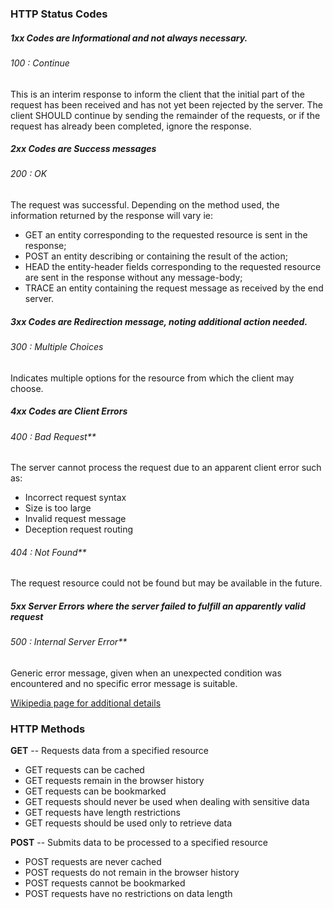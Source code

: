 ### HTTP Status Codes

##### 1xx Codes are Informational and not always necessary.
###### 100 : Continue

This is an interim response to inform the client that the initial part of the request has been received and has not yet been rejected by the server. The client SHOULD continue by sending the remainder of the requests, or if the request has already been completed, ignore the response. 

##### 2xx Codes are Success messages
###### 200 : OK

The request was successful. Depending on the method used, the information returned by the response will vary ie: 
* GET an entity corresponding to the requested resource is sent in the response;
* POST an entity describing or containing the result of the action;
* HEAD the entity-header fields corresponding to the requested resource are sent in the response without any message-body;
* TRACE an entity containing the request message as received by the end server.

##### 3xx Codes are Redirection message, noting additional action needed.
###### 300 : Multiple Choices

Indicates multiple options for the resource from which the client may choose.

##### 4xx Codes are Client Errors
###### 400 : Bad Request**

The server cannot process the request due to an apparent client error such as:
* Incorrect request syntax
* Size is too large
* Invalid request message
* Deception request routing

###### 404 : Not Found**

The request resource could not be found but may be available in the future. 

##### 5xx Server Errors where the server failed to fulfill an apparently valid request
###### 500 : Internal Server Error**

Generic error message, given when an unexpected condition was encountered and no specific error message is suitable.


[Wikipedia page for additional details](https://en.wikipedia.org/wiki/List_of_HTTP_status_codes)

### HTTP Methods

**GET** -- Requests data from a specified resource
* GET requests can be cached
* GET requests remain in the browser history
* GET requests can be bookmarked
* GET requests should never be used when dealing with sensitive data
* GET requests have length restrictions
* GET requests should be used only to retrieve data

**POST** -- Submits data to be processed to a specified resource
* POST requests are never cached
* POST requests do not remain in the browser history
* POST requests cannot be bookmarked
* POST requests have no restrictions on data length


